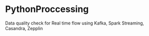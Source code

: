 # PythonProccessing
Data quality check for Real time flow using Kafka, Spark Streaming, Casandra, Zepplin
